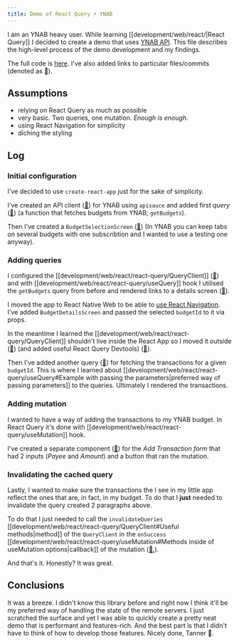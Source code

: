 ```yaml
---
title: Demo of React Query + YNAB
---
```


I am an YNAB heavy user. While learning [[development/web/react/|React Query]] I decided to create a demo that uses [YNAB API](https://api.youneedabudget.com/v1). This file describes the high-level process of the demo development and my findings.

The full code is [here](https://github.com/kkoscielniak/react-query-ynab). I've also added links to particular files/commits (denoted as 📄).

## Assumptions

- relying on React Query as much as possible
- very basic. Two queries, one mutation. _Enough is enough_.
- using React Navigation for simplicity
- diching the styling

## Log

### Initial configuration

I've decided to use `create-react-app` just for the sake of simplicity.

I've created an API client ([📄](https://github.com/kkoscielniak/react-query-ynab/blob/main/src/queries/apiClient.js)) for YNAB using `apisauce` and added first _query_ ([📄](https://github.com/kkoscielniak/react-query-ynab/blob/main/src/queries/budgets.js)) (a function that fetches budgets from YNAB; `getBudgets`).

Then I've created a `BudgetSelectionScreen` ([📄](https://github.com/kkoscielniak/react-query-ynab/blob/main/src/screens/BudgetSelectionScreen.js)) (In YNAB you can keep tabs on several budgets with one subscribtion and I wanted to use a testing one anyway).

### Adding queries

I configured the [[development/web/react/react-query/QueryClient]] ([📄](https://github.com/kkoscielniak/react-query-ynab/blob/main/src/App.js)) and with [[development/web/react/react-query/useQuery]] hook I utilised the `getBudgets` query from before and rendered links to a details screen ([📄](https://github.com/kkoscielniak/react-query-ynab/blob/main/src/App.js)).

I moved the app to React Native Web to be able to [use React Navigation](https://reactnavigation.org/docs/web-support/). I've added `BudgetDetailsScreen` and passed the selected `budgetId` to it via props.

In the meantime I learned the [[development/web/react/react-query/QueryClient]] shouldn't live inside the React App so I moved it outside ([📄](https://github.com/kkoscielniak/react-query-ynab/commit/451565cc19bf76038d67c7ff0d320b618097e804)) (and added useful React Query Devtools) ([📄](https://react-query.tanstack.com/devtools)).

Then I've added another query ([📄](https://github.com/kkoscielniak/react-query-ynab/blob/22b20426777db5f58d3f0a723deaafc881494524/src/queries/transactions.js)) for fetching the transactions for a given `budgetId`. This is where I learned about [[development/web/react/react-query/useQuery#Example with passing the parameters|preferred way of passing parameters]] to the queries. Ultimately I rendered the transactions.

### Adding mutation

I wanted to have a way of adding the transactions to my YNAB budget. In React Query it's done with [[development/web/react/react-query/useMutation]] hook.

I've created a separate component ([📄](https://github.com/kkoscielniak/react-query-ynab/blob/main/src/components/AddTransaction.js)) for the _Add Transaction form_ that had 2 inputs (_Payee_ and _Amount_) and a button that ran the mutation.

### Invalidating the cached query

Lastly, I wanted to make sure the transactions the I see in my little app reflect the ones that are, in fact, in my budget. To do that I **just** needed to invalidate the query created 2 paragraphs above.

To do that I just needed to call the `invalidateQueries` [[development/web/react/react-query/QueryClient#Useful methods|method]] of the `QueryClient` in the `onSuccess` [[development/web/react/react-query/useMutation#Methods inside of useMutation options|callback]] of the mutation ([📄.](https://github.com/kkoscielniak/react-query-ynab/commit/1dc7c9ebb37d2736f48c9c4bb07963aa712d5d76)).

And that's it. Honestly? It was great.

## Conclusions

It was a breeze. I didn't know this library before and right now I think it'll be my preferred way of handling the state of the remote servers. I just scratched the surface and yet I was able to quickly create a pretty neat demo that is performant and features-rich. And the best part is that I didn't have to think of how to develop those features. Nicely done, Tanner 🙌.

<!-- ---

###### Meta

Last updated: 29 Nov 2021
-->
